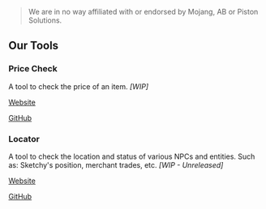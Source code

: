 > We are in no way affiliated with or endorsed by Mojang, AB or Piston Solutions.

## Our Tools

### Price Check

A tool to check the price of an item. *[WIP]*

[Website](https://origintools.github.io/pricecheck)

[GitHub](https://github.com/OriginTools/pricecheck)

### Locator

A tool to check the location and status of various NPCs and entities. Such as: Sketchy's position, merchant trades, etc. *[WIP - Unreleased]*

[Website](https://origintools.github.io/locator)

[GitHub](https://github.com/OriginTools/locator)
